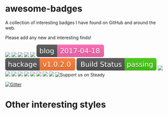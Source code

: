 # awesome-badges

A collection of interesting badges I have found on GitHub and around the web.

Please add any new and interesting finds!

<img src="https://img.shields.io/badge/status-looking for a job-blue.svg?style=flat-square">

<img src="https://img.shields.io/badge/back--end-Python%2C%20Flask%2C%20C%23%2C%20C%2FC%2B%2B%2C%20PHP-orange.svg?style=flat-square">

<img src="https://img.shields.io/badge/front--end-javascript%2C%20jQuery-blue.svg?style=flat-square">

<img src="https://img.shields.io/badge/mobile-Objective--C-brightgreen.svg?style=flat-square">

<img src="https://img.shields.io/badge/IDE-Pycharm%2C%20SublimeText3-lightgray.svg?style=flat-square">

<img src="badges/blog.svg">

<img src="badges/hackage.svg">

<img src="badges/build-status.svg">

<img src="http://regex.uk/badges/hackage.svg">

<img src="http://regex.uk/badges/license.svg">

<img src="http://regex.uk/badges/license.svg">

<img src="http://regex.uk/badges/unix-build.svg">

<img src="http://regex.uk/badges/windows-build.svg">

<img src="http://regex.uk/badges/coverage.svg">

<img src="https://camo.githubusercontent.com/e605a3f5806b2839c7dfe5284ea4e0ffe8bb77f6/687474703a2f2f696d672e736869656c64732e696f2f707970692f6c2f7261696e626f7773747265616d2e7376673f7374796c653d666c61742d737175617265">

<img src="https://camo.githubusercontent.com/d459b7a029d0fcbedc4b81848019a62b3fa01ca1/687474703a2f2f696d672e736869656c64732e696f2f707970692f762f7261696e626f7773747265616d2e7376673f7374796c653d666c61742d737175617265">

<img src="https://img.shields.io/badge/VCS-SVN%2C%20GIT-red.svg?style=flat-square">

<img src="https://camo.githubusercontent.com/b391800d353aa7a7a3d489a0943ba465644d6d95/68747470733a2f2f696d672e736869656c64732e696f2f62616467652f737570706f72745f75732d6f6e5f5374656164792d6666373236342e737667" alt="Support us on Steady" data-canonical-src="https://img.shields.io/badge/support_us-on_Steady-ff7264.svg" style="max-width:100%;">

[![Gitter](https://badges.gitter.im/the-algorithms/website.svg)](https://gitter.im/the-algorithms/website?utm_source=badge&utm_medium=badge&utm_campaign=pr-badge)



# Other interesting styles


